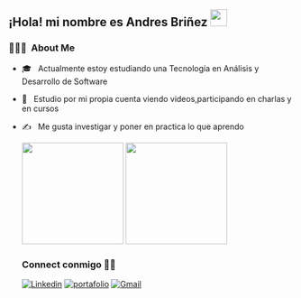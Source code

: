 <h2>¡Hola! mi nombre es Andres Briñez  <img src="https://raw.githubusercontent.com/iampavangandhi/iampavangandhi/master/gifs/Hi.gif" width="30px"></h2>



<h3> 👨🏻‍💻 &nbsp;About Me </h3>


- 🎓 &nbsp; Actualmente estoy estudiando una Tecnología en Análisis y Desarrollo de Software
- 💼 &nbsp; Estudio por mi propia cuenta viendo videos,participando en charlas y en cursos 
- ✍️ &nbsp; Me  gusta  investigar y poner en practica  lo que aprendo 
  
   <img height="180em" src="https://github-readme-stats.vercel.app/api?username=andres-brinez&theme==buefy&show_icons=true" />
   <img height="180em" src="https://github-readme-stats.vercel.app/api/top-langs/?username=andres-brinez&themebuefy&layout=compact" />
 

  <h3>Connect conmigo 🤝🏻 </h3>

     [![Linkedin](https://img.shields.io/badge/-LinkedIn-blue?style=flat&logo=Linkedin&logoColor=white)]('https://www.linkedin.com/in/andres-bri%C3%B1ez/')
    <a href="https://andres-brinez.github.io/proyecto-portafolio/" target="_blank"><img alt="portafolio" src="https://img.shields.io/badge/Website-Portafolio-007ACC"></a>
     [![Gmail](https://img.shields.io/badge/-Gmail-c14438?style=flat&logo=Gmail&logoColor=white)](mailto:brinezlopez08@gmail.com)

